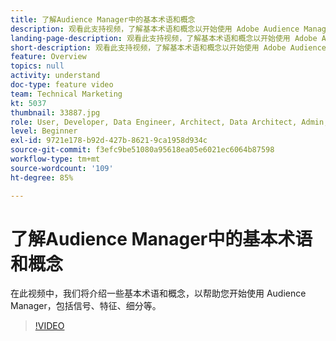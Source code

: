 ```yaml
---
title: 了解Audience Manager中的基本术语和概念
description: 观看此支持视频，了解基本术语和概念以开始使用 Adobe Audience Manager，包括信号、特征、区段等。
landing-page-description: 观看此支持视频，了解基本术语和概念以开始使用 Adobe Audience Manager，包括信号、特征、区段等。
short-description: 观看此支持视频，了解基本术语和概念以开始使用 Adobe Audience Manager，包括信号、特征、区段等。
feature: Overview
topics: null
activity: understand
doc-type: feature video
team: Technical Marketing
kt: 5037
thumbnail: 33887.jpg
role: User, Developer, Data Engineer, Architect, Data Architect, Admin, Leader
level: Beginner
exl-id: 9721e178-b92d-427b-8621-9ca1958d934c
source-git-commit: f3efc9be51080a95618ea05e6021ec6064b87598
workflow-type: tm+mt
source-wordcount: '109'
ht-degree: 85%

---
```


# 了解Audience Manager中的基本术语和概念

在此视频中，我们将介绍一些基本术语和概念，以帮助您开始使用 Audience Manager，包括信号、特征、细分等。

>[!VIDEO](https://video.tv.adobe.com/v/33887/?quality=12)
